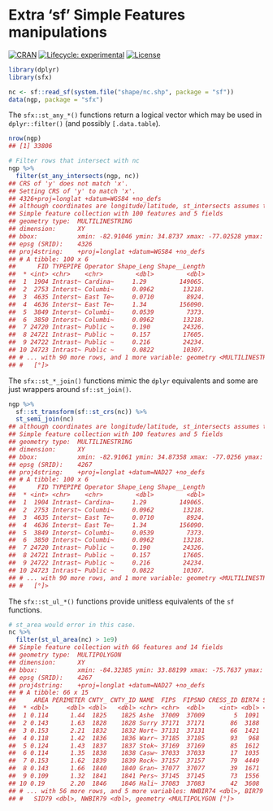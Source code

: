 
# Extra ‘sf’ Simple Features manipulations

[![CRAN](http://www.r-pkg.org/badges/version/sfx)](https://cran.r-project.org/package=sfx)
[![Lifecycle:
experimental](https://img.shields.io/badge/lifecycle-experimental-red.svg)](https://www.tidyverse.org/lifecycle/#experimental)
[![License](http://img.shields.io/badge/license-GPL%20%28%3E=%202%29-brightgreen.svg?style=flat)](http://www.gnu.org/licenses/gpl-2.0.html)

``` r
library(dplyr)
library(sfx)

nc <- sf::read_sf(system.file("shape/nc.shp", package = "sf"))
data(ngp, package = "sfx")
```

The `sfx::st_any_*()` functions return a logical vector which may be
used in `dplyr::filter()` (and possibly `[.data.table`).

``` r
nrow(ngp)
## [1] 33806

# Filter rows that intersect with nc
ngp %>%
  filter(st_any_intersects(ngp, nc))
## CRS of 'y' does not match 'x'.
## Setting CRS of 'y' to match 'x'.
## 4326+proj=longlat +datum=WGS84 +no_defs
## although coordinates are longitude/latitude, st_intersects assumes that they are planar
## Simple feature collection with 100 features and 5 fields
## geometry type:  MULTILINESTRING
## dimension:      XY
## bbox:           xmin: -82.91046 ymin: 34.8737 xmax: -77.02528 ymax: 36.99648
## epsg (SRID):    4326
## proj4string:    +proj=longlat +datum=WGS84 +no_defs
## # A tibble: 100 x 6
##      FID TYPEPIPE Operator Shape_Leng Shape__Length
##  * <int> <chr>    <chr>         <dbl>         <dbl>
##  1  1904 Intrast~ Cardina~     1.29         149065.
##  2  2753 Interst~ Columbi~     0.0962        13218.
##  3  4635 Interst~ East Te~     0.0710         8924.
##  4  4636 Interst~ East Te~     1.34         156090.
##  5  3849 Interst~ Columbi~     0.0539         7373.
##  6  3850 Interst~ Columbi~     0.0962        13218.
##  7 24720 Intrast~ Public ~     0.190         24326.
##  8 24721 Intrast~ Public ~     0.157         17605.
##  9 24722 Intrast~ Public ~     0.216         24234.
## 10 24723 Intrast~ Public ~     0.0822        10307.
## # ... with 90 more rows, and 1 more variable: geometry <MULTILINESTRING
## #   [°]>
```

The `sfx::st_*_join()` functions mimic the `dplyr` equivalents and some
are just wrappers around `sf::st_join()`.

``` r
ngp %>%
  sf::st_transform(sf::st_crs(nc)) %>%
  st_semi_join(nc)
## although coordinates are longitude/latitude, st_intersects assumes that they are planar
## Simple feature collection with 100 features and 5 fields
## geometry type:  MULTILINESTRING
## dimension:      XY
## bbox:           xmin: -82.91061 ymin: 34.87358 xmax: -77.0256 ymax: 36.99636
## epsg (SRID):    4267
## proj4string:    +proj=longlat +datum=NAD27 +no_defs
## # A tibble: 100 x 6
##      FID TYPEPIPE Operator Shape_Leng Shape__Length
##  * <int> <chr>    <chr>         <dbl>         <dbl>
##  1  1904 Intrast~ Cardina~     1.29         149065.
##  2  2753 Interst~ Columbi~     0.0962        13218.
##  3  4635 Interst~ East Te~     0.0710         8924.
##  4  4636 Interst~ East Te~     1.34         156090.
##  5  3849 Interst~ Columbi~     0.0539         7373.
##  6  3850 Interst~ Columbi~     0.0962        13218.
##  7 24720 Intrast~ Public ~     0.190         24326.
##  8 24721 Intrast~ Public ~     0.157         17605.
##  9 24722 Intrast~ Public ~     0.216         24234.
## 10 24723 Intrast~ Public ~     0.0822        10307.
## # ... with 90 more rows, and 1 more variable: geometry <MULTILINESTRING
## #   [°]>
```

The `sfx::st_ul_*()` functions provide unitless equivalents of the `sf`
functions.

``` r
# st_area would error in this case.
nc %>%
  filter(st_ul_area(nc) > 1e9)
## Simple feature collection with 66 features and 14 fields
## geometry type:  MULTIPOLYGON
## dimension:      XY
## bbox:           xmin: -84.32385 ymin: 33.88199 xmax: -75.7637 ymax: 36.58965
## epsg (SRID):    4267
## proj4string:    +proj=longlat +datum=NAD27 +no_defs
## # A tibble: 66 x 15
##     AREA PERIMETER CNTY_ CNTY_ID NAME  FIPS  FIPSNO CRESS_ID BIR74 SID74
##  * <dbl>     <dbl> <dbl>   <dbl> <chr> <chr>  <dbl>    <int> <dbl> <dbl>
##  1 0.114      1.44  1825    1825 Ashe  37009  37009        5  1091     1
##  2 0.143      1.63  1828    1828 Surry 37171  37171       86  3188     5
##  3 0.153      2.21  1832    1832 Nort~ 37131  37131       66  1421     9
##  4 0.118      1.42  1836    1836 Warr~ 37185  37185       93   968     4
##  5 0.124      1.43  1837    1837 Stok~ 37169  37169       85  1612     1
##  6 0.114      1.35  1838    1838 Casw~ 37033  37033       17  1035     2
##  7 0.153      1.62  1839    1839 Rock~ 37157  37157       79  4449    16
##  8 0.143      1.66  1840    1840 Gran~ 37077  37077       39  1671     4
##  9 0.109      1.32  1841    1841 Pers~ 37145  37145       73  1556     4
## 10 0.19       2.20  1846    1846 Hali~ 37083  37083       42  3608    18
## # ... with 56 more rows, and 5 more variables: NWBIR74 <dbl>, BIR79 <dbl>,
## #   SID79 <dbl>, NWBIR79 <dbl>, geometry <MULTIPOLYGON [°]>
```
